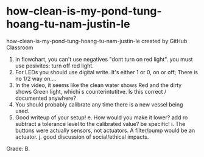 # how-clean-is-my-pond-tung-hoang-tu-nam-justin-le
how-clean-is-my-pond-tung-hoang-tu-nam-justin-le created by GitHub Classroom

1. in flowchart, you can't use negatives "dont turn on red light".  you must use posivites:  turn off red light.
2.  For LEDs you should use digital write.  It's either 1 or 0, on or off; There is no 1/2 way on....
3.  In the video, it seems like the clean water shows Red and the dirty shows Green light, whichi s counterintutitve.  Is this correct / documented anywhere?
4.  You should probably calibrate any time there is a new vessel being used.
5. Good writeup of your setup!
e.  How would you make it lower?  add ro subtract a tolerance level to the calibrated value?  be specific!
i.  The buttons were actually sensors, not actuators.  A filter/pump would be an actuator.
j.  good discussion of social/ethical impacts.

Grade:  B.
